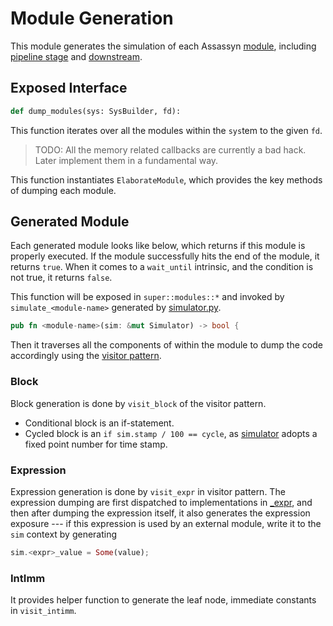 # Module Generation

This module generates the simulation of each Assassyn [module](../../ir/module/),
including [pipeline stage](../../ir/module/module.py) and [downstream](../../ir/module/downstream.py).

## Exposed Interface

```python
def dump_modules(sys: SysBuilder, fd):
```

This function iterates over all the modules within the `sys`tem
to the given `fd`.

> TODO: All the memory related callbacks are currently a bad hack. Later implement them in a fundamental way.

This function instantiates `ElaborateModule`, which provides the key methods of dumping each module.

## Generated Module

Each generated module looks like below, which returns if this module is properly executed.
If the module successfully hits the end of the module, it returns `true`.
When it comes to a `wait_until` intrinsic, and the condition is not true,
it returns `false`.

This function will be exposed in `super::modules::*` and
invoked by `simulate_<module-name>` generated by [simulator.py](./simulator.py).

```rust
pub fn <module-name>(sim: &mut Simulator) -> bool {
```

Then it traverses all the components of within the module to dump the code accordingly
using the [visitor pattern](../../ir/visitor.py).


### Block

Block generation is done by `visit_block` of the visitor pattern.
- Conditional block is an if-statement.
- Cycled block is an `if sim.stamp / 100 == cycle`, as [simulator](./simulator.md)
  adopts a fixed point number for time stamp.

### Expression

Expression generation is done by `visit_expr` in visitor pattern.
The expression dumping are first dispatched to implementations in [_expr](./_expr/),
and then after dumping the expression itself, it also generates
the expression exposure --- if this expression is used by
an external module, write it to the `sim` context by generating

```rust
sim.<expr>_value = Some(value);
```

### IntImm

It provides helper function to generate the leaf node, immediate constants
in `visit_intimm`.